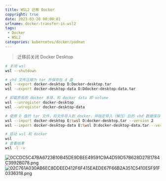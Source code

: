 ```yaml
---
title: WSL2 迁移 Docker
copyright: true
date: 2023-03-28 00:00:01
urlname: docker-transfer-in-wsl2
tags: 
 - Docker
 - WSL2
categories: kubernetes/docker/podman
---
```

> 迁移前关闭 Docker Desktop
```bash
# 关闭 wsl 
wsl --shutdown

# vhd 文件压缩为 tar 并保存在 d 盘
wsl --export docker-desktop D:Docker-desktop.tar
wsl --export docker-desktop-data D:Ddocker-desktop-data.tar

# 卸载原有的 docker 本体，和 docker data 即 volume
wsl --unregister docker-desktop
wsl --unregister docker-desktop-data

# 使用 D 盘的 tar 文件，将文件导入到 docker，并指定导入（解压）后的 vhd 数据保存在 E 盘
wsl --import docker-desktop E:\wsl D:docker-desktop.tar --version 2
wsl --import docker-desktop-data E:\wsl D:docker-desktop-data.tar --version 2

# 启动 wsl 和 docker
wsl
# 查看结果
wsl -l -v
```

![0CCDC5C47BA6723B10B45DE9DBEE49591C9A4D59D57B628D27B1784C3992B078.png](https://lsky.vtbai.com/i/main/2023-05/0CCDC5C47BA6723B10B45DE9DBEE49591C9A4D59D57B628D27B1784C3992B078.png)
![02C761A030AB6EC8DDEED412F6F415EAEDE67F66B2A351C5410E5F91F0336318.png](https://lsky.vtbai.com/i/main/2023-05/02C761A030AB6EC8DDEED412F6F415EAEDE67F66B2A351C5410E5F91F0336318.png)